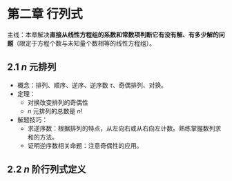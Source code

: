 # 第二章 行列式

主线：本章解决**直接从线性方程组的系数和常数项判断它有没有解、有多少解的问题**（限定于方程个数与未知量个数相等的线性方程组）。

## 2.1 $n$ 元排列

- 概念：排列、顺序、逆序、逆序数 $\tau$、奇偶排列、对换。
- 定理：
  - 对换改变排列的奇偶性
  - $n$ 元排列的总数是 $n!$
- 解题技巧：
  - 求逆序数：根据排列的特点，从左向右或从右向左计数。熟练掌握数列求和的方法。
  - 证明逆序数相关命题：注意奇偶性的应用。

## 2.2 $n$ 阶行列式定义

